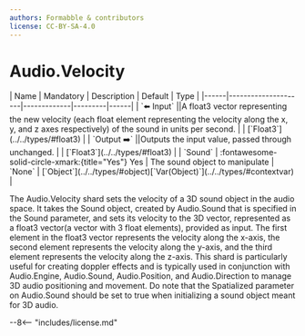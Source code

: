 ```yaml
---
authors: Formabble & contributors
license: CC-BY-SA-4.0
---
```



# Audio.Velocity

<div class="sh-parameters" markdown="1">
| Name | Mandatory | Description | Default | Type |
|------|---------------------|-------------|---------|------|
| `⬅️ Input` ||A float3 vector representing the new velocity (each float element representing the velocity along the x, y, and z axes respectively) of the sound in units per second. | | [`Float3`](../../types/#float3) |
| `Output ➡️` ||Outputs the input value, passed through unchanged. | | [`Float3`](../../types/#float3) |
| `Sound` | :fontawesome-solid-circle-xmark:{title="Yes"} Yes  | The sound object to manipulate | `None` | [`Object`](../../types/#object)[`Var(Object)`](../../types/#contextvar) |

</div>

The Audio.Velocity shard sets the velocity of a 3D sound object in the audio space. It takes the Sound object, created by Audio.Sound that is specified in the Sound parameter, and sets its velocity to the 3D vector, represented as a float3 vector(a vector with 3 float elements), provided as input. The first element in the float3 vector represents the velocity along the x-axis, the second element represents the velocity along the y-axis, and the third element represents the velocity along the z-axis. This shard is particularly useful for creating doppler effects and is typically used in conjunction with Audio.Engine, Audio.Sound, Audio.Position, and Audio.Direction to manage 3D audio positioning and movement. Do note that the Spatialized parameter on Audio.Sound should be set to true when initializing a sound object meant for 3D audio.

--8<-- "includes/license.md"

